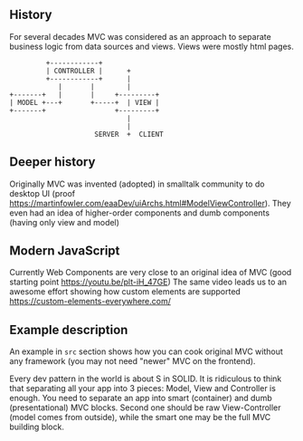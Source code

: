 ## History
For several decades MVC was considered as an approach to separate business logic from data sources and views. Views were mostly html pages.
```
         +------------+
         | CONTROLLER |      +
         +------------+      |
            |       |        |
+-------+   |       |     +---------+
| MODEL +---+       +-----+  | VIEW |
+-------+                 +---------+
                             |
                             |
                     SERVER  +  CLIENT
```

## Deeper history
Originally MVC was invented (adopted) in smalltalk community to do desktop UI (proof https://martinfowler.com/eaaDev/uiArchs.html#ModelViewController). They even had an idea of higher-order components and dumb components (having only view and model)

## Modern JavaScript
Currently Web Components are very close to an original idea of MVC (good starting point https://youtu.be/plt-iH_47GE)
The same video leads us to an awesome effort showing how custom elements are supported 
https://custom-elements-everywhere.com/

## Example description
An example in `src` section shows how you can cook original MVC without any framework (you may not need "newer" MVC on the frontend).

Every dev pattern in the world is about S in SOLID. It is ridiculous to think that separating all your app into 3 pieces: Model, View and Controller is enough. You need to separate an app into smart (container) and dumb (presentational) MVC blocks. Second one should be raw View-Controller (model comes from outside), while the smart one may be the full MVC building block.